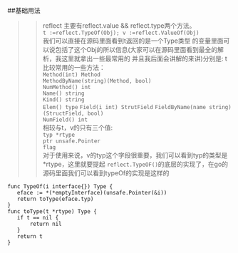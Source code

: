 ##基础用法
>>reflect 主要有reflect.value && reflect.type两个方法。  
`t :=reflect.TypeOf(Obj); v :=reflect.ValueOf(Obj)`  
我们可以直接在源码里面看到t返回的是一个Type类型
的变量里面可以说包括了这个Obj的所以信息(大家可以在源码里面看到最全的解析，我这里就拿出一些最常用的
并且我后面会讲解的来讲)分别是:  t比较常用的一些方法：  
 `Method(int) Method`  
 `MethodByName(string)(Method, bool)`  
 `NumMethod() int`  
 `Name() string`  
 `Kind() string`  
 `Elem() type`
 `Field(i int) StrutField`
 `FieldByName(name string) (StructField, bool)`  
 `NumField() int`  
 相较与t，v的只有三个值:  
 `typ *rtype`  
 `ptr unsafe.Pointer`  
 `flag`  
 对于使用来说，v的typ这个字段很重要，我们可以看到typ的类型是*rtype，这里就要提起
 `reflect.TypeOF()`的底层的实现了，在go的源码里面我们可以看到typeOf的实现是这样的
 ``````
 func TypeOf(i interface{}) Type {
 	eface := *(*emptyInterface)(unsafe.Pointer(&i))
 	return toType(eface.typ)
 }
 func toType(t *rtype) Type {
 	if t == nil {
 		return nil
 	}
 	return t
 }
 ``````  
 

 
